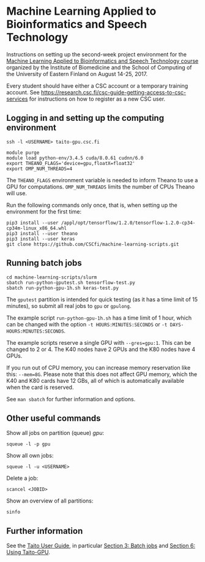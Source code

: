 # Machine Learning Applied to Bioinformatics and Speech Technology

Instructions on setting up the second-week project environment for the
[Machine Learning Applied to Bioinformatics and Speech Technology
course](http://www.uef.fi/en/web/summerschool/machine-learning-applied-to-bioinformatics-and-speech-technology)
organized by the Institute of Biomedicine and the School of Computing
of the University of Eastern Finland on August 14-25, 2017.

Every student should have either a CSC account or a temporary training
account.  See
https://research.csc.fi/csc-guide-getting-access-to-csc-services for
instructions on how to register as a new CSC user.

## Logging in and setting up the computing environment

    ssh -l <USERNAME> taito-gpu.csc.fi

    module purge
    module load python-env/3.4.5 cuda/8.0.61 cudnn/6.0
    export THEANO_FLAGS='device=gpu,floatX=float32'
    export OMP_NUM_THREADS=4
    
The `THEANO_FLAGS` environment variable is needed to inform Theano to
use a GPU for computations.  `OMP_NUM_THREADS` limits the number of
CPUs Theano will use.

Run the following commands only once, that is, when setting up the
environment for the first time:

    pip3 install --user /appl/opt/tensorflow/1.2.0/tensorflow-1.2.0-cp34-cp34m-linux_x86_64.whl
    pip3 install --user theano
    pip3 install --user keras
    git clone https://github.com/CSCfi/machine-learning-scripts.git

## Running batch jobs

    cd machine-learning-scripts/slurm
    sbatch run-python-gputest.sh tensorflow-test.py
    sbatch run-python-gpu-1h.sh keras-test.py

The `gputest` partition is intended for quick testing (as it has a time limit of 15 minutes), so submit all real jobs to `gpu` or `gpulong`.  

The example script `run-python-gpu-1h.sh` has a time limit of 1 hour, which can be changed with the option `-t HOURS:MINUTES:SECONDS` or `-t DAYS-HOURS:MINUTES:SECONDS`.

The example scripts reserve a single GPU with `--gres=gpu:1`.  This can be changed to 2 or 4.  The K40 nodes have 2 GPUs and the K80 nodes have 4 GPUs. 

If you run out of CPU memory, you can increase memory reservation like
this: `--mem=8G`.  Please note that this does not affect GPU memory,
which the K40 and K80 cards have 12 GBs, all of which is automatically
available when the card is reserved.

See `man sbatch` for further information and options.

## Other useful commands

Show all jobs on partition (queue) *gpu*:

    squeue -l -p gpu

Show all own jobs:

    squeue -l -u <USERNAME>

Delete a job:

    scancel <JOBID>

Show an overview of all partitions:

    sinfo

## Further information

See the [Taito User Guide](https://research.csc.fi/taito-user-guide), in particular [Section 3: Batch jobs](https://research.csc.fi/taito-batch-jobs) and [Section 6: Using Taito-GPU](https://research.csc.fi/taito-gpu).
